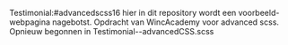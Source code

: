 Testimonial:#advancedscss16
hier in dit repository wordt een voorbeeld-webpagina nagebotst. Opdracht van WincAcademy voor advanced scss.
Opnieuw begonnen in
Testimonial--advancedCSS.scss
